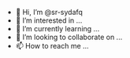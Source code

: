 - 👋 Hi, I’m @sr-sydafq
- 👀 I’m interested in ...
- 🌱 I’m currently learning ...
- 💞️ I’m looking to collaborate on ...
- 📫 How to reach me ...

<!---
sr-sydafq/sr-sydafq is a ✨ special ✨ repository because its `README.md` (this file) appears on your GitHub profile.
You can click the Preview link to take a look at your changes.
--->

